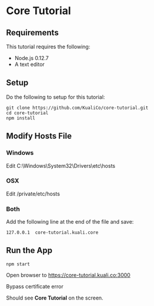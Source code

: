 # Core Tutorial

## Requirements
This tutorial requires the following:

* Node.js 0.12.7 
* A text editor

## Setup

Do the following to setup for this tutorial:

```
git clone https://github.com/KualiCo/core-tutorial.git
cd core-tutorial
npm install
```

## Modify Hosts File 

### Windows

Edit C:\Windows\System32\Drivers\etc\hosts

### OSX

Edit /private/etc/hosts

### Both

Add the following line at the end of the file and save:

```
127.0.0.1  core-tutorial.kuali.core
```

## Run the App 

```
npm start
```

Open browser to https://core-tutorial.kuali.co:3000

Bypass certificate error

Should see **Core Tutorial** on the screen.

